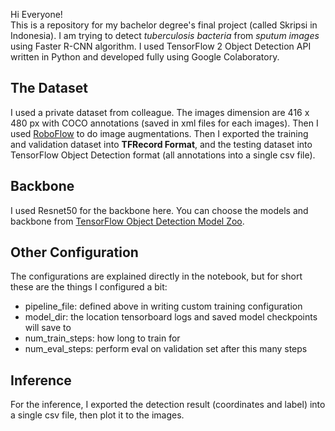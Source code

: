Hi Everyone!<br>
This is a repository for my bachelor degree's final project (called Skripsi in Indonesia). I am trying to detect *tuberculosis bacteria* from *sputum images* using Faster R-CNN algorithm. I used TensorFlow 2 Object Detection API written in Python and developed fully using Google Colaboratory.
## The Dataset
I used a private dataset from colleague. The images dimension are 416 x 480 px with COCO annotations (saved in xml files for each images).  Then I used [RoboFlow](https://app.roboflow.com/) to do image augmentations. Then I exported the training and validation dataset into **TFRecord Format**, and the testing dataset into TensorFlow Object Detection format (all annotations into a single csv file).

## Backbone
I used Resnet50 for the backbone here. You can choose the models and backbone from [TensorFlow Object Detection Model Zoo](https://github.com/tensorflow/models/blob/master/research/object_detection/g3doc/tf2_detection_zoo.md).

## Other Configuration
The configurations are explained directly in the notebook, but for short these are the things I configured a bit:
-   pipeline_file: defined above in writing custom training configuration
-   model_dir: the location tensorboard logs and saved model checkpoints will save to
-   num_train_steps: how long to train for
-   num_eval_steps: perform eval on validation set after this many steps 

## Inference
For the inference, I exported the detection result (coordinates and label) into a single csv file, then plot it to the images. 
